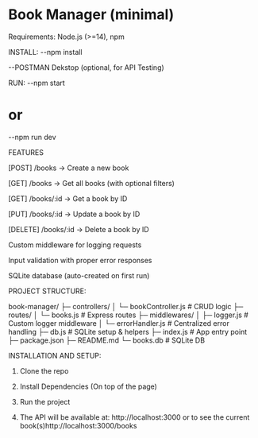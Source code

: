 # Book Manager (minimal)

Requirements: Node.js (>=14), npm

INSTALL:
--npm install

--POSTMAN Dekstop (optional, for API Testing)

RUN:
--npm start
# or
--npm run dev

FEATURES

[POST] /books → Create a new book

[GET] /books → Get all books (with optional filters)

[GET] /books/:id → Get a book by ID

[PUT] /books/:id → Update a book by ID

[DELETE] /books/:id → Delete a book by ID

Custom middleware for logging requests

Input validation with proper error responses

SQLite database (auto-created on first run)

PROJECT STRUCTURE: 

book-manager/
├─ controllers/
│  └─ bookController.js   # CRUD logic
├─ routes/
│  └─ books.js            # Express routes
├─ middlewares/
│  ├─ logger.js           # Custom logger middleware
│  └─ errorHandler.js     # Centralized error handling
├─ db.js                  # SQLite setup & helpers
├─ index.js               # App entry point
├─ package.json
├─ README.md
└─ books.db               # SQLite DB

INSTALLATION AND SETUP:

1. Clone the repo

2. Install Dependencies (On top of the page)

3. Run the project

4. The API will be available at: http://localhost:3000 or to see the current book(s)http://localhost:3000/books

